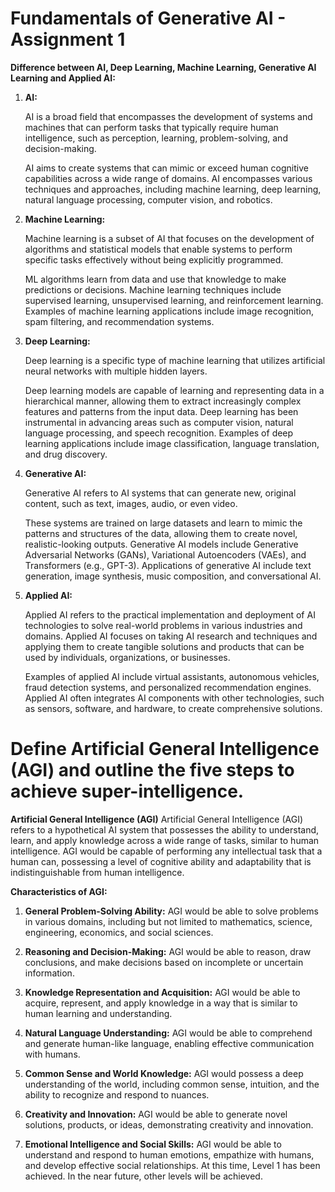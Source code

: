 # Fundamentals of Generative AI - Assignment 1

**Difference between AI, Deep Learning, Machine Learning, Generative AI Learning and Applied AI:**

1. **AI:**

   AI is a broad field that encompasses the development of systems and machines that can perform tasks that typically require human intelligence, such as perception, learning, problem-solving, and decision-making.

   AI aims to create systems that can mimic or exceed human cognitive capabilities across a wide range of domains.
   AI encompasses various techniques and approaches, including machine learning, deep learning, natural language processing, computer vision, and robotics.

2. **Machine Learning:**

   Machine learning is a subset of AI that focuses on the development of algorithms and statistical models that enable systems to perform specific tasks effectively without being explicitly programmed.

   ML algorithms learn from data and use that knowledge to make predictions or decisions.
   Machine learning techniques include supervised learning, unsupervised learning, and reinforcement learning.
   Examples of machine learning applications include image recognition, spam filtering, and recommendation systems.

3. **Deep Learning:**

   Deep learning is a specific type of machine learning that utilizes artificial neural networks with multiple hidden layers.

   Deep learning models are capable of learning and representing data in a hierarchical manner, allowing them to extract increasingly complex features and patterns from the input data.
   Deep learning has been instrumental in advancing areas such as computer vision, natural language processing, and speech recognition.
   Examples of deep learning applications include image classification, language translation, and drug discovery.

4. **Generative AI:**

   Generative AI refers to AI systems that can generate new, original content, such as text, images, audio, or even video.

   These systems are trained on large datasets and learn to mimic the patterns and structures of the data, allowing them to create novel, realistic-looking outputs.
   Generative AI models include Generative Adversarial Networks (GANs), Variational Autoencoders (VAEs), and Transformers (e.g., GPT-3).
   Applications of generative AI include text generation, image synthesis, music composition, and conversational AI.

5. **Applied AI:**

   Applied AI refers to the practical implementation and deployment of AI technologies to solve real-world problems in various industries and domains.
   Applied AI focuses on taking AI research and techniques and applying them to create tangible solutions and products that can be used by individuals, organizations, or businesses.

   Examples of applied AI include virtual assistants, autonomous vehicles, fraud detection systems, and personalized recommendation engines.
   Applied AI often integrates AI components with other technologies, such as sensors, software, and hardware, to create comprehensive solutions.

# Define Artificial General Intelligence (AGI) and outline the five steps to achieve super-intelligence.

**Artificial General Intelligence (AGI)**
Artificial General Intelligence (AGI) refers to a hypothetical AI system that possesses the ability to understand, learn, and apply knowledge across a wide range of tasks, similar to human intelligence. AGI would be capable of performing any intellectual task that a human can, possessing a level of cognitive ability and adaptability that is indistinguishable from human intelligence.

**Characteristics of AGI:**

1. **General Problem-Solving Ability:** AGI would be able to solve problems in various domains, including but not limited to mathematics, science, engineering, economics, and social sciences.

2. **Reasoning and Decision-Making:** AGI would be able to reason, draw conclusions, and make decisions based on incomplete or uncertain information.

3. **Knowledge Representation and Acquisition:** AGI would be able to acquire, represent, and apply knowledge in a way that is similar to human learning and understanding.

4. **Natural Language Understanding:** AGI would be able to comprehend and generate human-like language, enabling effective communication with humans.

5. **Common Sense and World Knowledge:** AGI would possess a deep understanding of the world, including common sense, intuition, and the ability to recognize and respond to nuances.

6. **Creativity and Innovation:** AGI would be able to generate novel solutions, products, or ideas, demonstrating creativity and innovation.

7. **Emotional Intelligence and Social Skills:** AGI would be able to understand and respond to human emotions, empathize with humans, and develop effective social relationships.
   At this time, Level 1 has been achieved. In the near future, other levels will be achieved.
